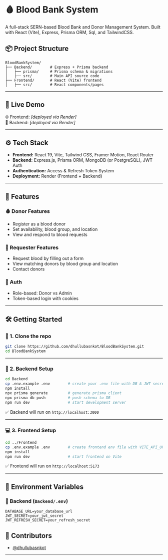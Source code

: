 # 🩸 Blood Bank System

A full-stack SERN-based Blood Bank and Donor Management System. Built with React (Vite), Express, Prisma ORM, Sql, and TailwindCSS.

## 📦 Project Structure

```
BloodBankSystem/
├── Backend/        # Express + Prisma backend
│   ├── prisma/     # Prisma schema & migrations
│   ├── src/        # Main API source code
├── Frontend/       # React (Vite) frontend
│   ├── src/        # React components/pages
```

---

## 🚀 Live Demo

🌐 Frontend: _[deployed via Render]_  
🔗 Backend: _[deployed via Render]_

---

## ⚙️ Tech Stack

- **Frontend:** React 19, Vite, Tailwind CSS, Framer Motion, React Router
- **Backend:** Express.js, Prisma ORM, MongoDB (or PostgreSQL), JWT Auth
- **Authentication:** Access & Refresh Token System
- **Deployment:** Render (Frontend + Backend)

---

## 🧠 Features

### 🩸 Donor Features

- Register as a blood donor
- Set availability, blood group, and location
- View and respond to blood requests

### 💉 Requester Features

- Request blood by filling out a form
- View matching donors by blood group and location
- Contact donors

### 🔐 Auth

- Role-based: Donor vs Admin
- Token-based login with cookies

---

## 🛠️ Getting Started

### 🔽 1. Clone the repo

```bash
git clone https://github.com/dhullubasnkot/BloodBankSystem.git
cd BloodBankSystem
```

---

### 🧩 2. Backend Setup

```bash
cd Backend
cp .env.example .env        # create your .env file with DB & JWT secrets
npm install
npx prisma generate         # generate prisma client
npx prisma db push          # push schema to DB
npm run dev                 # start development server
```

✅ Backend will run on `http://localhost:3000`

---

### 💻 3. Frontend Setup

```bash
cd ../Frontend
cp .env.example .env        # create frontend env file with VITE_API_URL
npm install
npm run dev                 # start frontend on Vite
```

✅ Frontend will run on `http://localhost:5173`

---

## 📁 Environment Variables

### 🔐 Backend (`Backend/.env`)

```env
DATABASE_URL=your_database_url
JWT_SECRET=your_jwt_secret
JWT_REFRESH_SECRET=your_refresh_secret
```

## 🤝 Contributors

- [@dhullubasnkot](https://github.com/dhullubasnkot)

---
